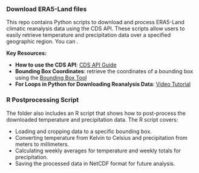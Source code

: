### Download ERA5-Land files

This repo contains Python scripts to download and process ERA5-Land climatic reanalysis data using the CDS API. These scripts allow users to easily retrieve temperature and precipitation data over a specified geographic region. You can .

**Key Resources:**
- **How to use the CDS API**: [CDS API Guide](https://cds.climate.copernicus.eu/api-how-to)
- **Bounding Box Coordinates**: retrieve the coordinates of a bounding box using the [Bounding Box Tool](https://boundingbox.klokantech.com/)
- **For Loops in Python for Downloading Reanalysis Data**: [Video Tutorial](https://www.youtube.com/watch?v=EIe7IBMqhsw)

### R Postprocessing Script

The folder also includes an R script that shows how to post-process the downloaded temperature and precipitation data. The R script covers:
- Loading and cropping data to a specific bounding box.
- Converting temperature from Kelvin to Celsius and precipitation from meters to millimeters.
- Calculating weekly averages for temperature and weekly totals for precipitation.
- Saving the processed data in NetCDF format for future analysis.
